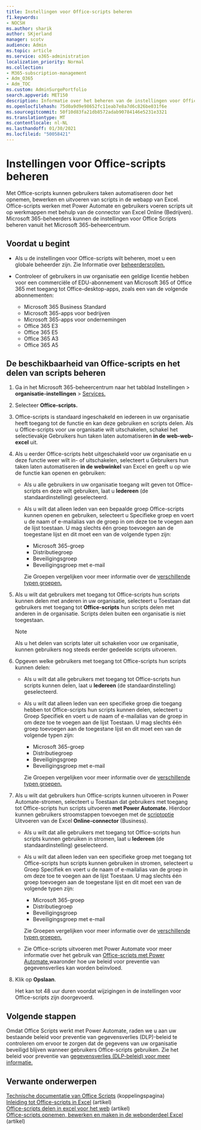 ```yaml
---
title: Instellingen voor Office-scripts beheren
f1.keywords:
- NOCSH
ms.author: sharik
author: SKjerland
manager: scotv
audience: Admin
ms.topic: article
ms.service: o365-administration
localization_priority: Normal
ms.collection:
- M365-subscription-management
- Adm_O365
- Adm_TOC
ms.custom: AdminSurgePortfolio
search.appverid: MET150
description: Informatie over het beheren van de instellingen voor Office-scripts voor gebruikers in uw organisatie.
ms.openlocfilehash: 75d0a9d9e98652fc11eab7e8a7d6c826be031f6e
ms.sourcegitcommit: 50f10d83fa21db8572adab90784146e5231e3321
ms.translationtype: MT
ms.contentlocale: nl-NL
ms.lasthandoff: 01/30/2021
ms.locfileid: "50058421"
---
```

# <a name="manage-office-scripts-settings"></a>Instellingen voor Office-scripts beheren

Met Office-scripts kunnen gebruikers taken automatiseren door het opnemen, bewerken en uitvoeren van scripts in de webapp van Excel. Office-scripts werken met Power Automate en gebruikers voeren scripts uit op werkmappen met behulp van de connector van Excel Online (Bedrijven). Microsoft 365-beheerders kunnen de instellingen voor Office Scripts beheren vanuit het Microsoft 365-beheercentrum.

## <a name="before-you-begin"></a>Voordat u begint

- Als u de instellingen voor Office-scripts wilt beheren, moet u een globale beheerder zijn. Zie Informatie over [beheerdersrollen.](../add-users/about-admin-roles.md)

- Controleer of gebruikers in uw organisatie een geldige licentie hebben voor een commerciële of EDU-abonnement van Microsoft 365 of Office 365 met toegang tot Office-desktop-apps, zoals een van de volgende abonnementen:

    - Microsoft 365 Business Standard
    - Microsoft 365-apps voor bedrijven
    - Microsoft 365-apps voor ondernemingen
    - Office 365 E3
    - Office 365 E5
    - Office 365 A3
    - Office 365 A5

## <a name="manage-availability-of-office-scripts-and-sharing-of-scripts"></a>De beschikbaarheid van Office-scripts en het delen van scripts beheren

1. Ga in het Microsoft 365-beheercentrum naar het tabblad Instellingen  \> **organisatie-instellingen** \> <a href="https://go.microsoft.com/fwlink/p/?linkid=2053743" target="_blank">Services.</a>

2. Selecteer **Office-scripts.**

3. Office-scripts is standaard ingeschakeld en iedereen in uw organisatie heeft toegang tot de functie en kan deze gebruiken en scripts delen. Als u Office-scripts voor uw organisatie wilt uitschakelen, schakel het selectievakje Gebruikers hun taken laten automatiseren **in de web-web-excel** uit.

4. Als u eerder Office-scripts hebt uitgeschakeld voor uw organisatie en u deze functie weer wilt in- of uitschakelen, selecteert u Gebruikers hun taken laten automatiseren **in de webwinkel** van Excel en geeft u op wie de functie kan openen en gebruiken:

    - Als u alle gebruikers in uw organisatie toegang wilt geven tot Office-scripts en deze wilt gebruiken, laat u **Iedereen** (de standaardinstelling) geselecteerd.

    - Als u wilt dat alleen leden van een bepaalde groep Office-scripts kunnen openen en gebruiken, selecteert u Specifieke groep en voert u de naam of e-mailalias van de groep in om deze toe te voegen aan de lijst toestaan. U mag slechts één groep toevoegen aan de toegestane lijst en dit moet een van de volgende typen zijn:
        - Microsoft 365-groep
        - Distributiegroep
        - Beveiligingsgroep
        - Beveiligingsgroep met e-mail
    
        Zie Groepen vergelijken voor meer informatie over de [verschillende typen groepen.](../create-groups/compare-groups.md)

5. Als u wilt dat gebruikers met toegang tot Office-scripts hun scripts kunnen delen met anderen in uw organisatie, selecteert u Toestaan dat gebruikers met toegang tot **Office-scripts** hun scripts delen met anderen in de organisatie. Scripts delen buiten een organisatie is niet toegestaan.
 
    > [!NOTE]
    > Als u het delen van scripts later uit schakelen voor uw organisatie, kunnen gebruikers nog steeds eerder gedeelde scripts uitvoeren.
 
6. Opgeven welke gebruikers met toegang tot Office-scripts hun scripts kunnen delen:
    
    - Als u wilt dat alle gebruikers met toegang tot Office-scripts hun scripts kunnen delen, laat u **Iedereen** (de standaardinstelling) geselecteerd.

    - Als u wilt dat alleen leden van een specifieke groep die toegang hebben tot Office-scripts hun scripts kunnen delen, selecteert u Groep Specifiek en voert u de naam of e-mailalias van de groep in om deze toe te voegen aan de lijst Toestaan. U mag slechts één groep toevoegen aan de toegestane lijst en dit moet een van de volgende typen zijn:
        - Microsoft 365-groep
        - Distributiegroep
        - Beveiligingsgroep
        - Beveiligingsgroep met e-mail
    
        Zie Groepen vergelijken voor meer informatie over de [verschillende typen groepen.](../create-groups/compare-groups.md)

7. Als u wilt dat gebruikers hun Office-scripts kunnen uitvoeren in Power Automate-stromen, selecteert u Toestaan dat gebruikers met toegang tot Office-scripts hun scripts uitvoeren **met Power Automate.** Hierdoor kunnen gebruikers stroomstappen toevoegen met de [scriptoptie](/connectors/excelonlinebusiness) Uitvoeren van de Excel **Online-connector** (Business).

    - Als u wilt dat alle gebruikers met toegang tot Office-scripts hun scripts kunnen gebruiken in stromen, laat u **Iedereen** (de standaardinstelling) geselecteerd.

    - Als u wilt dat alleen leden van een specifieke groep met toegang tot Office-scripts hun scripts kunnen gebruiken in stromen, selecteert u Groep Specifiek en voert u de naam of e-mailalias van de groep in om deze toe te voegen aan de lijst Toestaan. U mag slechts één groep toevoegen aan de toegestane lijst en dit moet een van de volgende typen zijn:
        - Microsoft 365-groep
        - Distributiegroep
        - Beveiligingsgroep
        - Beveiligingsgroep met e-mail

        Zie Groepen vergelijken voor meer informatie over de [verschillende typen groepen.](../create-groups/compare-groups.md)

    - Zie Office-scripts uitvoeren met Power Automate voor meer informatie over het gebruik van [Office-scripts met Power Automate,](/office/dev/scripts/develop/power-automate-integration)waaronder hoe uw beleid voor preventie van gegevensverlies kan worden beïnvloed.

8. Klik op **Opslaan**.

    Het kan tot 48 uur duren voordat wijzigingen in de instellingen voor Office-scripts zijn doorgevoerd.

## <a name="next-steps"></a>Volgende stappen

Omdat Office Scripts werkt met Power Automate, raden we u aan uw bestaande beleid voor preventie van gegevensverlies (DLP)-beleid te controleren om ervoor te zorgen dat de gegevens van uw organisatie beveiligd blijven wanneer gebruikers Office-scripts gebruiken. Zie het beleid voor preventie van [gegevensverlies (DLP-beleid) voor meer informatie.](/power-automate/prevent-data-loss)

## <a name="related-content"></a>Verwante onderwerpen

[Technische documentatie van Office Scripts](/office/dev/scripts/) (koppelingspagina)\
[Inleiding tot Office-scripts in Excel](https://support.microsoft.com/office/9fbe283d-adb8-4f13-a75b-a81c6baf163a) (artikel)\
[Office-scripts delen in excel voor het web](https://support.microsoft.com/office/226eddbc-3a44-4540-acfe-fccda3d1122b) (artikel)\
[Office-scripts opnemen, bewerken en maken in de webonderdeel Excel](/office/dev/scripts/tutorials/excel-tutorial) (artikel)
